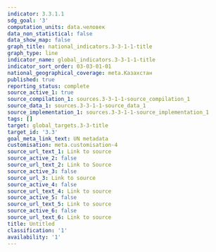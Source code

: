 ```yaml
---
indicator: 3.3.1.1
sdg_goal: '3'
computation_units: data.человек
data_non_statistical: false
data_show_map: false
graph_title: national_indicators.3-3-1-1-title
graph_type: line
indicator_name: global_indicators.3-3-1-1-title
indicator_sort_order: 03-03-01-01
national_geographical_coverage: meta.Казахстан
published: true
reporting_status: complete
source_active_1: true
source_compilation_1: sources.3-3-1-1-source_compilation_1
source_data_1: sources.3-3-1-1-source_data_1
source_implementation_1: sources.3-3-1-1-source_implementation_1
tags: []
target: global_targets.3-3-title
target_id: '3.3'
goal_meta_link_text: UN metadata
customisation: meta.customisation-4
source_url_text_1: Link to source
source_active_2: false
source_url_text_2: Link to Source
source_active_3: false
source_url_3: Link to source
source_active_4: false
source_url_text_4: Link to source
source_active_5: false
source_url_text_5: Link to source
source_active_6: false
source_url_text_6: Link to source
title: Untitled
classification: '1'
availability: '1'
---
```

